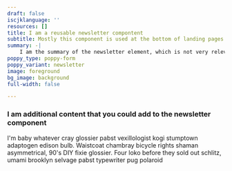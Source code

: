 ```yaml
---
draft: false
iscjklanguage: ''
resources: []
title: I am a reusable newsletter compontent
subtitle: Mostly this component is used at the bottom of landing pages and the homepage
summary: -|
    I am the summary of the newsletter element, which is not very relevant
poppy_type: poppy-form
poppy_variant: newsletter
image: foreground
bg_image: background
full-width: false

---
```

### I am additional content that you could add to the newsletter component

I'm baby whatever cray glossier pabst vexillologist kogi stumptown adaptogen edison bulb.
Waistcoat chambray bicycle rights shaman asymmetrical, 90's DIY fixie glossier.
Four loko before they sold out schlitz, umami brooklyn selvage pabst typewriter pug polaroid 
